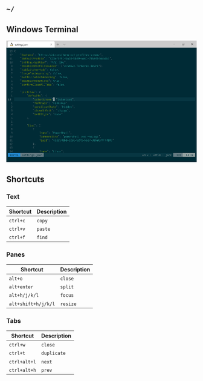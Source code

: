 ## `~/`

## Windows Terminal
![Font: Terminus](https://github.com/cy6x/dotfiles/raw/main/wt.png)
## Shortcuts
### Text

| Shortcut | Description  |
| -------- | ------------ |
| `ctrl+c` | `copy`       |
| `ctrl+v` | `paste`      |
| `ctrl+f` | `find`       |

### Panes

| Shortcut      | Description   |
| ------------- |-------------- |
| `alt+o`       | `close`       |
| `alt+enter`   | `split`       |
| `alt+h/j/k/l` | `focus`       |
| `alt+shift+h/j/k/l` | `resize`      |

### Tabs

| Shortcut     | Description |
| ------------ |------------ |
| `ctrl+w`     | `close`     |
| `ctrl+t`     | `duplicate` |
| `ctrl+alt+l` | `next`      |
| `ctrl+alt+h` | `prev`      |
